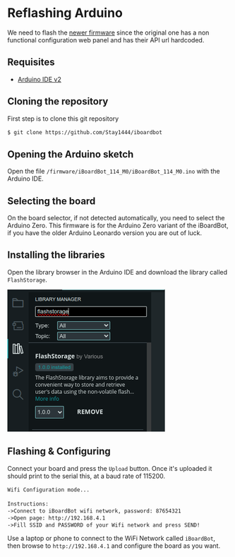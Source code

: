 # Reflashing Arduino

We need to flash the [newer firmware](../firmware/iBoardBot_114_M0/) since the original one has a non functional configuration web panel and has their API url hardcoded.

## Requisites

- [Arduino IDE v2](https://docs.arduino.cc/software/ide-v2/tutorials/getting-started/ide-v2-downloading-and-installing/)

## Cloning the repository

First step is to clone this git repository

```sh
$ git clone https://github.com/Stay1444/iboardbot
```

## Opening the Arduino sketch

Open the file `/firmware/iBoardBot_114_M0/iBoardBot_114_M0.ino` with the Arduino IDE.

## Selecting the board

On the board selector, if not detected automatically, you need to select the Arduino Zero. This firmware is for the Arduino Zero variant of the iBoardBot, if you have the older Arduino Leonardo version you are out of luck.

## Installing the libraries

Open the library browser in the Arduino IDE and download the library called `FlashStorage`.

![arduino ide library browser](../images/arduino-ide-flashstorage.png)

## Flashing & Configuring

Connect your board and press the `Upload` button. Once it's uploaded it should print to the serial this, at a baud rate of 115200.

```
Wifi Configuration mode...

Instructions:
->Connect to iBoardBot wifi network, password: 87654321
->Open page: http://192.168.4.1
->Fill SSID and PASSWORD of your Wifi network and press SEND!
```

Use a laptop or phone to connect to the WiFi Network called `iBoardBot`, then browse to `http://192.168.4.1` and configure the board as you want.

